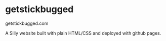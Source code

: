 # getstickbugged
getstickbugged.com

A Silly website built with plain HTML/CSS and deployed with github pages.
